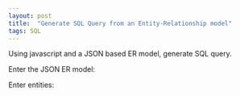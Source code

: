 ```yaml
---
layout: post
title:  "Generate SQL Query from an Entity-Relationship model"
tags: SQL
---
```


Using javascript and a JSON based ER model, generate SQL query.

Enter the JSON ER model:
<div id="model">
</div>

Enter entities:
<div id="entities">
</div>

<script>
  var model = document.getElementById('model');
  model.innerHTML = "<input type='text' placeholder='xxx' class='modelclass' />"; 
  var entities = document.getElementById('model');
  entities.innerHTML = "<input type='text' placeholder='xxx' class='entitiesclass' />"; 
</script>


<script>
testing = 2
</script>
